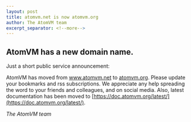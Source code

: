```yaml
---
layout: post
title: atomvm.net is now atomvm.org
author: The AtomVM team
excerpt_separator: <!--more-->
---
```


## AtomVM has a new domain name.

Just a short public service announcement:

AtomVM has moved from www.atomvm.net to [atomvm.org](https://atomvm.org/). Please update your bookmarks and rss subscriptions. We appreciate any help spreading the word to your friends and colleagues, and on social media. Also, latest documentation has been moved to [https://doc.atomvm.org/latest/](https://doc.atomvm.org/latest/).

_The AtomVM team_

